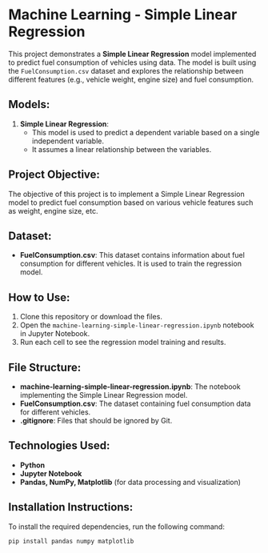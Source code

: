 # Machine Learning - Simple Linear Regression

This project demonstrates a **Simple Linear Regression** model implemented to predict fuel consumption of vehicles using data. The model is built using the `FuelConsumption.csv` dataset and explores the relationship between different features (e.g., vehicle weight, engine size) and fuel consumption.

## Models:
1. **Simple Linear Regression**:
   - This model is used to predict a dependent variable based on a single independent variable.
   - It assumes a linear relationship between the variables.

## Project Objective:
The objective of this project is to implement a Simple Linear Regression model to predict fuel consumption based on various vehicle features such as weight, engine size, etc.

## Dataset:
- **FuelConsumption.csv**: This dataset contains information about fuel consumption for different vehicles. It is used to train the regression model.

## How to Use:
1. Clone this repository or download the files.
2. Open the `machine-learning-simple-linear-regression.ipynb` notebook in Jupyter Notebook.
3. Run each cell to see the regression model training and results.

## File Structure:
- **machine-learning-simple-linear-regression.ipynb**: The notebook implementing the Simple Linear Regression model.
- **FuelConsumption.csv**: The dataset containing fuel consumption data for different vehicles.
- **.gitignore**: Files that should be ignored by Git.

## Technologies Used:
- **Python**
- **Jupyter Notebook**
- **Pandas, NumPy, Matplotlib** (for data processing and visualization)

## Installation Instructions:
To install the required dependencies, run the following command:

```bash
pip install pandas numpy matplotlib
